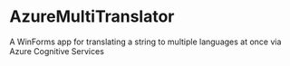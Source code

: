 # AzureMultiTranslator
A WinForms app for translating a string to multiple languages at once via Azure Cognitive Services
